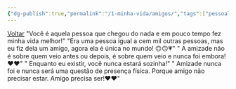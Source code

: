 ```yaml
---
{"dg-publish":true,"permalink":"/1-minha-vida/amigos/","tags":["pessoal/poesias"]}
---
```


[Voltar](1.LIFE/index)
"Você é aquela pessoa que chegou do nada e em pouco tempo fez minha vida melhor!"
"Era uma pessoa igual a cem mil outras pessoas, mas eu fiz dela um amigo, agora ela é única no mundo! 🙃🙃💗"
" A amizade não é sobre quem veio antes ou depois, é sobre quem veio e nunca foi embora!❤❤"
" Enquanto eu existir, você nunca estará sozinha!"
" Amizade nunca foi e nunca será uma questão de presença física. Porque amigo não precisar estar. Amigo precisa ser!❤❤"
